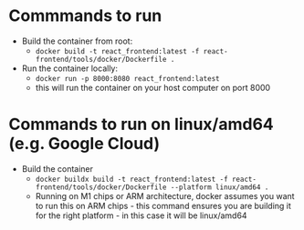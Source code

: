 # Commmands to run
- Build the container from root:
  - ```docker build -t react_frontend:latest -f react-frontend/tools/docker/Dockerfile .```
- Run the container locally:
  - ```docker run -p 8000:8080 react_frontend:latest```
  - this will run the container on your host computer on port 8000


# Commands to run on linux/amd64 (e.g. Google Cloud)
- Build the container
  - ```docker buildx build -t react_frontend:latest -f react-frontend/tools/docker/Dockerfile --platform linux/amd64 .```
  -  Running on M1 chips or ARM architecture, docker assumes you want to run this on ARM chips - this command ensures you are building it for the right platform - in this case it will be linux/amd64